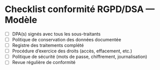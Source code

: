 # Checklist conformité RGPD/DSA — Modèle

- [ ] DPA(s) signés avec tous les sous-traitants
- [ ] Politique de conservation des données documentée
- [ ] Registre des traitements complété
- [ ] Procédure d’exercice des droits (accès, effacement, etc.)
- [ ] Politique de sécurité (mots de passe, chiffrement, journalisation)
- [ ] Revue régulière de conformité

